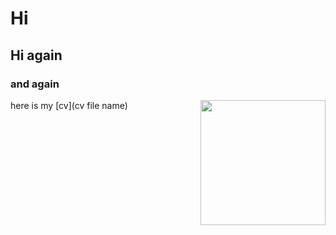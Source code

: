 # Hi 
## Hi again 
### and again 
<img align = "right" src="file name" width="200">

here is my [cv](cv file name)
